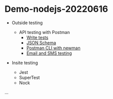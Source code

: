 # Demo-nodejs-20220616

* Outside testing
  * API testing with Postman
    * [Write tests](https://learning.postman.com/docs/writing-scripts/test-scripts/)
    * [JSON Schema](https://json-schema.org/)
    * [Postman CLI with newman](https://www.npmjs.com/package/newman)
    * [Email and SMS testing](https://mailosaur.com/)

* Insite testing
  * Jest
  * SuperTest
  * Nock 

...
